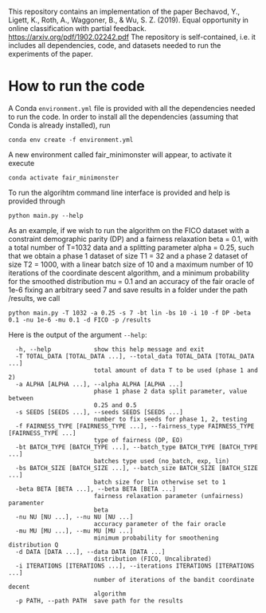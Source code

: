 This repository contains an implementation of the paper Bechavod, Y., Ligett, K., Roth, A., Waggoner, B., & Wu, S. Z. (2019).
Equal opportunity in online classification with partial feedback. https://arxiv.org/pdf/1902.02242.pdf
The repository is self-contained, i.e. it includes all dependencies, code, and datasets needed to run the experiments of the paper.

# How to run the code

A Conda `environment.yml` file is provided with all the dependencies needed to run the code.
In order to install all the dependencies (assuming that Conda is already installed), 
run 

```
conda env create -f environment.yml
```

A new environment called fair_minimonster will appear, to activate it execute 

```
conda activate fair_minimonster
```

To run the algorihtm command line interface is provided
and help is provided through

```
python main.py --help
```

As an example, if we wish to run the algorithm on the FICO dataset with a constraint demographic
parity (DP) and a fairness relaxation beta = 0.1, with a total number of T=1032 data and a splitting parameter
alpha = 0.25, such that we obtain a phase 1 dataset of size T1 = 32 and a
 phase 2 dataset of size T2 = 1000, with a linear batch size of 10 and a maximum number of 10 iterations of the coordinate
descent algorithm, and a minimum probability for the smoothed distribution mu = 0.1 and an accuracy
of the fair oracle of 1e-6 fixing an arbitrary seed 7 and save results in a folder under the path /results, we call

```
python main.py -T 1032 -a 0.25 -s 7 -bt lin -bs 10 -i 10 -f DP -beta 0.1 -nu 1e-6 -mu 0.1 -d FICO -p /results
```

Here is the output of the argument `--help`:

```
  -h, --help            show this help message and exit
  -T TOTAL_DATA [TOTAL_DATA ...], --total_data TOTAL_DATA [TOTAL_DATA ...]
                        total amount of data T to be used (phase 1 and 2)
  -a ALPHA [ALPHA ...], --alpha ALPHA [ALPHA ...]
                        phase 1 phase 2 data split parameter, value between
                        0.25 and 0.5
  -s SEEDS [SEEDS ...], --seeds SEEDS [SEEDS ...]
                        number to fix seeds for phase 1, 2, testing
  -f FAIRNESS_TYPE [FAIRNESS_TYPE ...], --fairness_type FAIRNESS_TYPE [FAIRNESS_TYPE ...]
                        type of fairness (DP, EO)
  -bt BATCH_TYPE [BATCH_TYPE ...], --batch_type BATCH_TYPE [BATCH_TYPE ...]
                        batches type used (no_batch, exp, lin)
  -bs BATCH_SIZE [BATCH_SIZE ...], --batch_size BATCH_SIZE [BATCH_SIZE ...]
                        batch size for lin otherwise set to 1
  -beta BETA [BETA ...], --beta BETA [BETA ...]
                        fairness relaxation parameter (unfairness) paramenter
                        beta
  -nu NU [NU ...], --nu NU [NU ...]
                        accuracy parameter of the fair oracle
  -mu MU [MU ...], --mu MU [MU ...]
                        minimum probability for smoothening distribution Q
  -d DATA [DATA ...], --data DATA [DATA ...]
                        distribution (FICO, Uncalibrated)
  -i ITERATIONS [ITERATIONS ...], --iterations ITERATIONS [ITERATIONS ...]
                        number of iterations of the bandit coordinate decent
                        algorithm
  -p PATH, --path PATH  save path for the results

```
